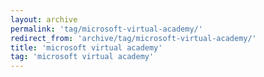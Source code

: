```yaml
---
layout: archive
permalink: 'tag/microsoft-virtual-academy/'
redirect_from: 'archive/tag/microsoft-virtual-academy/'
title: 'microsoft virtual academy'
tag: 'microsoft virtual academy'
---
```

